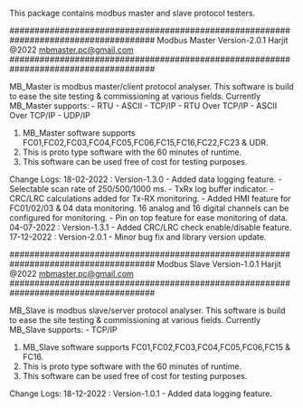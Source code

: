 This package contains modbus master and slave protocol testers.

#####################################################################################
Modbus Master
Version-2.0.1
Harjit @2022
mbmaster.pc@gmail.com
#####################################################################################

MB_Master is modbus master/client protocol analyser. This software is build to ease the site testing
& commissioning at various fields. Currently MB_Master supports:
     - RTU
     - ASCII
     - TCP/IP
     - RTU Over TCP/IP
     - ASCII Over TCP/IP
     - UDP/IP

1) MB_Master software supports FC01,FC02,FC03,FC04,FC05,FC06,FC15,FC16,FC22,FC23 & UDR.
2) This is proto type software with the 60 minutes of runtime.
3) This software can be used free of cost for testing purposes.

Change Logs:
18-02-2022 : Version-1.3.0 - Added data logging feature.
                                              - Selectable scan rate of 250/500/1000 ms.
                                              - TxRx log buffer indicator.
                                              - CRC/LRC calculations added for Tx-RX monitoring.
                                              - Added HMI feature for FC01/02/03 & 04 data monitoring.
                                                16 analog and 16 digital channels can be configured for monitoring.
                                              - Pin on top feature for ease monitoring of data.
04-07-2022 : Version-1.3.1 - Added CRC/LRC check enable/disable feature.
17-12-2022 : Version-2.0.1 - Minor bug fix and library version update.



#####################################################################################
Modbus Slave
Version-1.0.1
Harjit @2022
mbmaster.pc@gmail.com
#####################################################################################

MB_Slave is modbus slave/server protocol analyser. This software is build to ease the site testing
& commissioning at various fields. Currently MB_Slave supports:
     - TCP/IP
     
1) MB_Slave software supports FC01,FC02,FC03,FC04,FC05,FC06,FC15 & FC16.
2) This is proto type software with the 60 minutes of runtime.
3) This software can be used free of cost for testing purposes.

Change Logs:
18-12-2022 : Version-1.0.1 - Added data logging feature.
